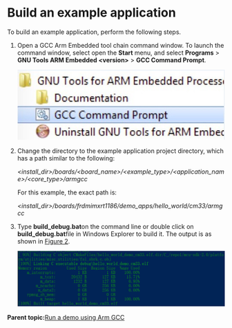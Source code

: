 # Build an example application

To build an example application, perform the following steps.

1.  Open a GCC Arm Embedded tool chain command window. To launch the command window, select open the **Start** menu, and select **Programs** > **GNU Tools ARM Embedded <version\>** > **GCC Command Prompt**.

    ![](../images/armgcc_launch_command_prompt.png "Launch command prompt")

2.  Change the directory to the example application project directory, which has a path similar to the following:

    *<install\_dir\>/boards/<board\_name\>/<example\_type\>/<application\_name\>/<core\_type\>/armgcc*

    For this example, the exact path is:

    *<install\_dir\>/boards/frdmimxrt1186/demo\_apps/hello\_world/cm33/armgcc*

3.  Type **build\_debug.bat**on the command line or double click on **build\_debug.bat**file in Windows Explorer to build it. The output is as shown in [Figure 2](#FIG_HELLOWORLDSUCCESS).

    ![](../images/armgcc_hello_world_success.png "hello_world demo build successful")


**Parent topic:**[Run a demo using Arm GCC](../topics/run_a_demo_using_arm_gcc.md)

